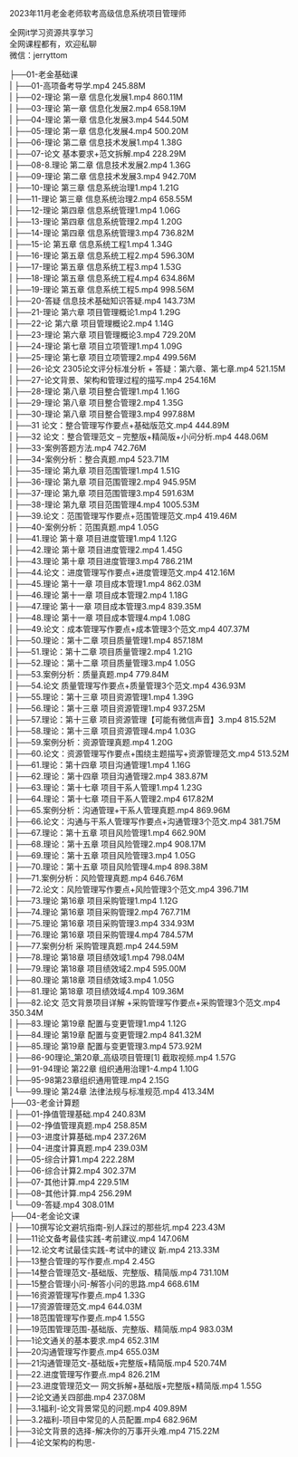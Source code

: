 2023年11月老金老师软考高级信息系统项目管理师

全网it学习资源共享学习<br>全网课程都有，欢迎私聊<br>微信：jerryttom<br>

├──01-老金基础课<br> | ├──01-高项备考导学.mp4 245.88M<br> | ├──02-理论 第一章 信息化发展1.mp4 860.11M<br> | ├──03-理论 第一章 信息化发展2.mp4 658.19M<br> | ├──04-理论 第一章 信息化发展3.mp4 544.50M<br> | ├──05-理论 第一章 信息化发展4.mp4 500.20M<br> | ├──06-理论 第二章 信息技术发展1.mp4 1.38G<br> | ├──07-论文 基本要求+范文拆解.mp4 228.29M<br> | ├──08-8.理论 第二章 信息技术发展2.mp4 1.36G<br> | ├──09-理论 第二章 信息技术发展3.mp4 942.70M<br> | ├──10-理论 第三章 信息系统治理1.mp4 1.21G<br> | ├──11-理论 第三章 信息系统治理2.mp4 658.55M<br> | ├──12-理论 第四章 信息系统管理1.mp4 1.06G<br> | ├──13-理论 第四章 信息系统管理2.mp4 1.20G<br> | ├──14-理论 第四章 信息系统管理3.mp4 736.82M<br> | ├──15-论 第五章 信息系统工程1.mp4 1.34G<br> | ├──16-理论 第五章 信息系统工程2.mp4 596.30M<br> | ├──17-理论 第五章 信息系统工程3.mp4 1.53G<br> | ├──18-理论 第五章 信息系统工程4.mp4 634.86M<br> | ├──19-理论 第五章 信息系统工程5.mp4 998.56M<br> | ├──20-答疑 信息技术基础知识答疑.mp4 143.73M<br> | ├──21-理论 第六章 项目管理概论1.mp4 1.29G<br> | ├──22-论 第六章 项目管理概论2.mp4 1.14G<br> | ├──23-理论 第六章 项目管理概论3.mp4 729.20M<br> | ├──24-理论 第七章 项目立项管理1.mp4 1.09G<br> | ├──25-理论 第七章 项目立项管理2.mp4 499.56M<br> | ├──26-论文 2305论文评分标准分析 + 答疑：第六章、第七章.mp4 521.15M<br> | ├──27-论文背景、架构和管理过程的描写.mp4 254.16M<br> | ├──28-理论 第八章 项目整合管理1.mp4 1.16G<br> | ├──29-理论 第八章 项目整合管理2.mp4 1.35G<br> | ├──30-理论 第八章 项目整合管理3.mp4 997.88M<br> | ├──31 论文：整合管理写作要点+基础版范文.mp4 444.89M<br> | ├──32 论文：整合管理范文 – 完整版+精简版+小问分析.mp4 448.06M<br> | ├──33-案例答题方法.mp4 742.76M<br> | ├──34-案例分析：整合真题.mp4 523.71M<br> | ├──35-理论 第九章 项目范围管理1.mp4 1.51G<br> | ├──36-理论 第九章 项目范围管理2.mp4 945.95M<br> | ├──37-理论 第九章 项目范围管理3.mp4 591.63M<br> | ├──38-理论 第九章 项目范围管理4.mp4 1005.53M<br> | ├──39.论文：范围管理写作要点+范围管理范文.mp4 419.46M<br> | ├──40-案例分析：范围真题.mp4 1.05G<br> | ├──41.理论 第十章 项目进度管理1.mp4 1.12G<br> | ├──42.理论 第十章 项目进度管理2.mp4 1.45G<br> | ├──43.理论 第十章 项目进度管理3.mp4 786.21M<br> | ├──44.论文：进度管理写作要点+进度管理范文.mp4 412.16M<br> | ├──45.理论 第十一章 项目成本管理1.mp4 862.03M<br> | ├──46.理论 第十一章 项目成本管理2.mp4 1.18G<br> | ├──47.理论 第十一章 项目成本管理3.mp4 839.35M<br> | ├──48.理论 第十一章 项目成本管理4.mp4 1.08G<br> | ├──49.论文：成本管理写作要点+成本管理3个范文.mp4 407.37M<br> | ├──50.理论：第十二章 项目质量管理1.mp4 857.18M<br> | ├──51.理论：第十二章 项目质量管理2.mp4 1.21G<br> | ├──52.理论：第十二章 项目质量管理3.mp4 1.05G<br> | ├──53.案例分析：质量真题.mp4 779.84M<br> | ├──54.论文 质量管理写作要点+质量管理3个范文.mp4 436.93M<br> | ├──55.理论：第十三章 项目资源管理1.mp4 1.39G<br> | ├──56.理论：第十三章 项目资源管理1.mp4 937.25M<br> | ├──57.理论：第十三章 项目资源管理【可能有微信声音】3.mp4 815.52M<br> | ├──58.理论：第十三章 项目资源管理4.mp4 1.03G<br> | ├──59.案例分析：资源管理真题.mp4 1.20G<br> | ├──60.论文：资源管理写作要点+围绕主题描写+资源管理范文.mp4 513.52M<br> | ├──61.理论：第十四章 项目沟通管理1.mp4 1.16G<br> | ├──62.理论：第十四章 项目沟通管理2.mp4 383.87M<br> | ├──63.理论：第十七章 项目干系人管理1.mp4 1.23G<br> | ├──64.理论：第十七章 项目干系人管理2.mp4 617.82M<br> | ├──65.案例分析：沟通管理+干系人管理真题.mp4 869.96M<br> | ├──66.论文：沟通与干系人管理写作要点+沟通管理3个范文.mp4 381.75M<br> | ├──67.理论：第十五章 项目风险管理1.mp4 662.90M<br> | ├──68.理论：第十五章 项目风险管理2.mp4 908.17M<br> | ├──69.理论：第十五章 项目风险管理3.mp4 1.05G<br> | ├──70.理论：第十五章 项目风险管理4.mp4 898.38M<br> | ├──71.案例分析：风险管理真题.mp4 646.76M<br> | ├──72.论文：风险管理写作要点+风险管理3个范文.mp4 396.71M<br> | ├──73.理论 第16章 项目采购管理1.mp4 1.12G<br> | ├──74.理论 第16章 项目采购管理2.mp4 767.71M<br> | ├──75.理论 第16章 项目采购管理3.mp4 334.93M<br> | ├──76.理论 第16章 项目采购管理4.mp4 784.57M<br> | ├──77.案例分析 采购管理真题.mp4 244.59M<br> | ├──78.理论 第18章 项目绩效域1.mp4 798.04M<br> | ├──79.理论 第18章 项目绩效域2.mp4 595.00M<br> | ├──80.理论 第18章 项目绩效域3.mp4 1.05G<br> | ├──81.理论 第18章 项目绩效域4.mp4 109.36M<br> | ├──82.论文 范文背景项目详解 +采购管理写作要点+采购管理3个范文.mp4 350.34M<br> | ├──83.理论 第19章 配置与变更管理1.mp4 1.12G<br> | ├──84.理论 第19章 配置与变更管理2.mp4 841.32M<br> | ├──85.理论 第19章 配置与变更管理3.mp4 573.92M<br> | ├──86-90理论_第20章_高级项目管理[1] 截取视频.mp4 1.57G<br> | ├──91-94理论 第22章 组织通用治理1-4.mp4 1.10G<br> | ├──95-98第23章组织通用管理.mp4 2.15G<br> | └──99.理论 第24章 法律法规与标准规范.mp4 413.34M<br> ├──03-老金计算题<br> | ├──01-挣值管理基础.mp4 240.83M<br> | ├──02-挣值管理真题.mp4 258.85M<br> | ├──03-进度计算基础.mp4 237.26M<br> | ├──04-进度计算真题.mp4 239.03M<br> | ├──05-综合计算1.mp4 222.28M<br> | ├──06-综合计算2.mp4 302.37M<br> | ├──07-其他计算.mp4 229.51M<br> | ├──08–其他计算.mp4 256.29M<br> | └──09-答疑.mp4 308.01M<br> ├──04-老金论文课<br> | ├──10撰写论文避坑指南-别人踩过的那些坑.mp4 223.43M<br> | ├──11论文备考最佳实践-考前建议.mp4 147.06M<br> | ├──12.论文考试最佳实践-考试中的建议 新.mp4 213.33M<br> | ├──13整合管理的写作要点.mp4 2.45G<br> | ├──14整合管理范文-基础版、完整版、精简版.mp4 731.10M<br> | ├──15整合管理小问-解答小问的思路.mp4 668.61M<br> | ├──16资源管理写作要点.mp4 1.33G<br> | ├──17资源管理范文.mp4 644.03M<br> | ├──18范围管理写作要点.mp4 1.55G<br> | ├──19范围管理范围-基础版、完整版、精简版.mp4 983.03M<br> | ├──1论文通关的基本要求.mp4 652.31M<br> | ├──20沟通管理写作要点.mp4 655.03M<br> | ├──21沟通管理范文-基础版+完整版+精简版.mp4 520.74M<br> | ├──22.进度管理写作要点.mp4 826.21M<br> | ├──23.进度管理范文— 网文拆解+基础版+完整版+精简版.mp4 1.55G<br> | ├──2论文通关四部曲.mp4 237.08M<br> | ├──3.1福利-论文背景常见的问题.mp4 409.89M<br> | ├──3.2福利-项目中常见的人员配置.mp4 682.96M<br> | ├──3论文背景的选择-解决你的万事开头难.mp4 715.22M<br> | ├──4论文架构的构思-